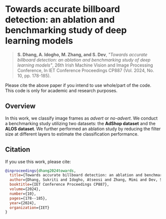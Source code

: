 # Towards accurate billboard detection: an ablation and benchmarking study of deep learning models

> **S. Dhang, A. Idogho, M. Zhang, and S. Dev**,   *"Towards accurate billboard detection: an ablation and benchmarking study of deep learning models"*,  26th Irish Machine Vision and Image Processing Conference,  In IET Conference Proceedings CP887 (Vol. 2024, No. 10, pp. 178-185).

Please cite the above paper if you intend to use whole/part of the code.  This code is only for academic and research purposes.

## Overview

In this work, we classify image frames as *advert* or *no-advert*.  We conduct a benchmarking study utilizing two datasets: the **AdShop dataset** and the **ALOS dataset**.  We further performed an ablation study by reducing the filter size at different layers to estimate the classification performance.

## Citation

If you use this work, please cite:

```bibtex
@inproceedings{dhang2024towards,
  title={Towards accurate billboard detection: an ablation and benchmarking study of deep learning models},
  author={Dhang, Sukriti and Idogho, Atseosi and Zhang, Mimi and Dev, Soumyabrata},
  booktitle={IET Conference Proceedings CP887},
  volume={2024},
  number={10},
  pages={178--185},
  year={2024},
  organization={IET}
}
